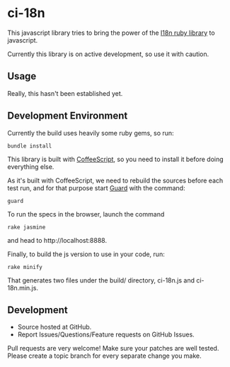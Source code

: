 ci-18n
======

This javascript library tries to bring the power of the 
[I18n ruby library](https://github.com/svenfuchs/i18n.git) 
to javascript.

Currently this library is on active development, so use it with caution.

Usage
------

Really, this hasn't been established yet.

Development Environment
------

Currently the build uses heavily some ruby gems, so run:

    bundle install

This library is built with [CoffeeScript](https://github.com/jashkenas/coffee-script),
so you need to install it before doing everything else.

As it's built with CoffeeScript, we need to rebuild the sources before each test run,
and for that purpose start [Guard](https://github.com/guard/guard) with
the command:

    guard

To run the specs in the browser, launch the command

    rake jasmine

and head to http://localhost:8888.

Finally, to build the js version to use in your code, run:

    rake minify

That generates two files under the build/ directory, ci-18n.js and ci-18n.min.js.

Development
-----

* Source hosted at GitHub.
* Report Issues/Questions/Feature requests on GitHub Issues.

Pull requests are very welcome! Make sure your patches are well tested. Please create a topic branch for every separate change you make. 
